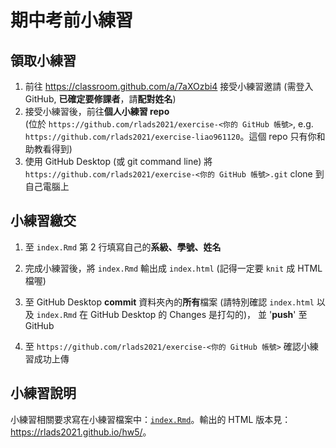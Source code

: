 # 期中考前小練習

## 領取小練習

1. 前往 <https://classroom.github.com/a/7aXOzbi4> 接受小練習邀請 (需登入 GitHub, **已確定要修課者**，請**配對姓名**)
1. 接受小練習後，前往**個人小練習 repo**  
(位於 `https://github.com/rlads2021/exercise-<你的 GitHub 帳號>`, e.g. `https://github.com/rlads2021/exercise-liao961120`。這個 repo 只有你和助教看得到)
1. 使用 GitHub Desktop (或 git command line) 將 `https://github.com/rlads2021/exercise-<你的 GitHub 帳號>.git` clone 到自己電腦上

## 小練習繳交

1. 至 `index.Rmd` 第 2 行填寫自己的**系級、學號、姓名**

2. 完成小練習後，將 `index.Rmd` 輸出成 `index.html` (記得一定要 `knit` 成 HTML 檔喔)

3. 至 GitHub Desktop **commit** 資料夾內的**所有**檔案
   (請特別確認 `index.html` 以及 `index.Rmd` 在 GitHub Desktop 的 Changes 是打勾的)，
   並 '**push**' 至 GitHub

4. 至 `https://github.com/rlads2021/exercise-<你的 GitHub 帳號>` 確認小練習成功上傳


## 小練習說明

小練習相關要求寫在小練習檔案中：[`index.Rmd`](./index.Rmd)。輸出的 HTML 版本見：<https://rlads2021.github.io/hw5/>。
